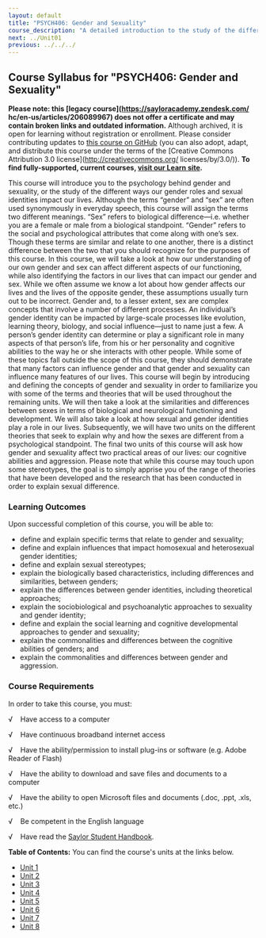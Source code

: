 ```yaml
---
layout: default
title: "PSYCH406: Gender and Sexuality"
course_description: "A detailed introduction to the study of the different ways our gender roles and sexual identities impact our lives."
next: ../Unit01
previous: ../../../
---
```

Course Syllabus for "PSYCH406: Gender and Sexuality"
----------------------------------------------------

**Please note: this [legacy course](https://sayloracademy.zendesk.com/
hc/en-us/articles/206089967) does not offer a certificate and may contain 
broken links and outdated information.** Although archived, it is open 
for learning without registration or enrollment. Please consider contributing 
updates to [this course on GitHub](https://github.com/saylordotorg/course_psych406) 
(you can also adopt, adapt, and distribute this course under the terms of 
the [Creative Commons Attribution 3.0 license](http://creativecommons.org/
licenses/by/3.0/)). **To find fully-supported, current courses, [visit our 
Learn site](https://learn.saylor.org).**

This course will introduce you to the psychology behind gender and
sexuality, or the study of the different ways our gender roles and
sexual identities impact our lives. Although the terms “gender” and
“sex” are often used synonymously in everyday speech, this course will
assign the terms two different meanings. “Sex” refers to biological
difference—i.e. whether you are a female or male from a biological
standpoint. “Gender” refers to the social and psychological attributes
that come along with one’s sex. Though these terms are similar and
relate to one another, there is a distinct difference between the two
that you should recognize for the purposes of this course. In this
course, we will take a look at how our understanding of our own gender
and sex can affect different aspects of our functioning, while also
identifying the factors in our lives that can impact our gender and sex.
While we often assume we know a lot about how gender affects our lives
and the lives of the opposite gender, these assumptions usually turn out
to be incorrect. Gender and, to a lesser extent, sex are complex
concepts that involve a number of different processes. An individual’s
gender identity can be impacted by large-scale processes like evolution,
learning theory, biology, and social influence—just to name just a few.
A person’s gender identity can determine or play a significant role in
many aspects of that person’s life, from his or her personality and
cognitive abilities to the way he or she interacts with other people.
While some of these topics fall outside the scope of this course, they
should demonstrate that many factors can influence gender and that
gender and sexuality can influence many features of our lives. This
course will begin by introducing and defining the concepts of gender and
sexuality in order to familiarize you with some of the terms and
theories that will be used throughout the remaining units. We will then
take a look at the similarities and differences between sexes in terms
of biological and neurological functioning and development. We will also
take a look at how sexual and gender identities play a role in our
lives. Subsequently, we will have two units on the different theories
that seek to explain why and how the sexes are different from a
psychological standpoint. The final two units of this course will ask
how gender and sexuality affect two practical areas of our lives: our
cognitive abilities and aggression. Please note that while this course
may touch upon some stereotypes, the goal is to simply apprise you of
the range of theories that have been developed and the research that has
been conducted in order to explain sexual difference.

### Learning Outcomes

Upon successful completion of this course, you will be able to:  

-   define and explain specific terms that relate to gender and
    sexuality;
-   define and explain influences that impact homosexual and
    heterosexual gender identities;
-   define and explain sexual stereotypes;
-   explain the biologically based characteristics, including
    differences and similarities, between genders;
-   explain the differences between gender identities, including
    theoretical approaches;
-   explain the sociobiological and psychoanalytic approaches to
    sexuality and gender identity;
-   define and explain the social learning and cognitive developmental
    approaches to gender and sexuality;
-   explain the commonalities and differences between the cognitive
    abilities of genders; and
-   explain the commonalities and differences between gender and
    aggression.

### Course Requirements

In order to take this course, you must:  
  
 √    Have access to a computer  
  
 √    Have continuous broadband internet access  
  
 √    Have the ability/permission to install plug-ins or software (e.g.
Adobe Reader of Flash)  
  
 √    Have the ability to download and save files and documents to a
computer  
  
 √    Have the ability to open Microsoft files and documents (.doc,
.ppt, .xls, etc.)  
  
 √    Be competent in the English language  
  
 √    Have read the [Saylor Student
Handbook](http://www.saylor.org/site/wp-content/uploads/2012/05/Saylor-StudentHandbook.pdf).  
  
**Table of Contents:** You can find the course's units at the links below.

- [Unit 1](https://legacy.saylor.org/psych406/Unit01/)
- [Unit 2](https://legacy.saylor.org/psych406/Unit02/)
- [Unit 3](https://legacy.saylor.org/psych406/Unit03/)
- [Unit 4](https://legacy.saylor.org/psych406/Unit04/)
- [Unit 5](https://legacy.saylor.org/psych406/Unit05/)
- [Unit 6](https://legacy.saylor.org/psych406/Unit06/)
- [Unit 7](https://legacy.saylor.org/psych406/Unit07/)
- [Unit 8](https://legacy.saylor.org/psych406/Unit08/)
